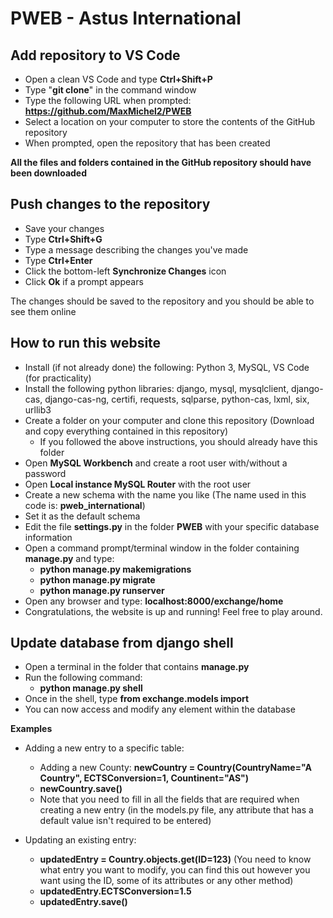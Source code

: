 # PWEB - Astus International

## Add repository to VS Code

* Open a clean VS Code and type **Ctrl+Shift+P**
* Type "**git clone**" in the command window
* Type the following URL when prompted: **https://github.com/MaxMichel2/PWEB**
* Select a location on your computer to store the contents of the GitHub repository
* When prompted, open the repository that has been created

**All the files and folders contained in the GitHub repository should have been downloaded**

## Push changes to the repository

* Save your changes
* Type **Ctrl+Shift+G**
* Type a message describing the changes you've made
* Type **Ctrl+Enter**
* Click the bottom-left **Synchronize Changes** icon
* Click **Ok** if a prompt appears

The changes should be saved to the repository and you should be able to see them online

## How to run this website

* Install (if not already done) the following: Python 3, MySQL, VS Code (for practicality)
* Install the following python libraries: django, mysql, mysqlclient, django-cas, django-cas-ng, certifi, requests, sqlparse, python-cas, lxml, six, urllib3
* Create a folder on your computer and clone this repository (Download and copy everything contained in this repository)
   * If you followed the above instructions, you should already have this folder
* Open **MySQL Workbench** and create a root user with/without a password
* Open **Local instance MySQL Router** with the root user
* Create a new schema with the name you like (The name used in this code is: **pweb_international**)
* Set it as the default schema
* Edit the file **settings.py** in the folder **PWEB** with your specific database information
* Open a command prompt/terminal window in the folder containing **manage.py** and type: 
    * **python manage.py makemigrations**
    * **python manage.py migrate**
    * **python manage.py runserver**
* Open any browser and type: **localhost:8000/exchange/home**
* Congratulations, the website is up and running! Feel free to play around.

## Update database from django shell

* Open a terminal in the folder that contains **manage.py**
* Run the following command:
	* **python manage.py shell**
* Once in the shell, type **from exchange.models import**
* You can now access and modify any element within the database

**Examples**

* Adding a new entry to a specific table:
	* Adding a new County: **newCountry = Country(CountryName="A Country", ECTSConversion=1, Countinent="AS")**
	* **newCountry.save()**
	* Note that you need to fill in all the fields that are required when creating a new entry (in the models.py file, any attribute that has a default value isn't required to be entered)

* Updating an existing entry:
	* **updatedEntry = Country.objects.get(ID=123)** (You need to know what entry you want to modify, you can find this out however you want using the ID, some of its attributes or any other method)
	* **updatedEntry.ECTSConversion=1.5**
	* **updatedEntry.save()**